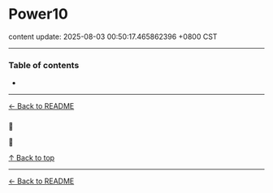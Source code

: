 # Power10

content update: 2025-08-03 00:50:17.465862396 +0800 CST

---

### Table of contents


- [](#)

---

[← Back to README](../README.md)





### 

🔗 [](?region=AP)

📅 







[↑ Back to top](#table-of-contents)

---



[← Back to README](../README.md)